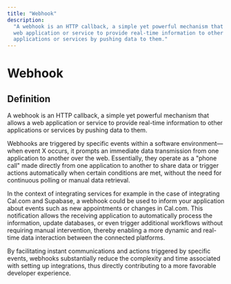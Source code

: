 ```yaml
---
title: "Webhook"
description:
  "A webhook is an HTTP callback, a simple yet powerful mechanism that allows a
  web application or service to provide real-time information to other
  applications or services by pushing data to them."
---
```


# Webhook

## Definition

A webhook is an HTTP callback, a simple yet powerful mechanism that allows a web
application or service to provide real-time information to other applications or
services by pushing data to them.

Webhooks are triggered by specific events within a software environment—when
event X occurs, it prompts an immediate data transmission from one application
to another over the web. Essentially, they operate as a "phone call" made
directly from one application to another to share data or trigger actions
automatically when certain conditions are met, without the need for continuous
polling or manual data retrieval.

In the context of integrating services for example in the case of integrating
Cal.com and Supabase, a webhook could be used to inform your application about
events such as new appointments or changes in Cal.com. This notification allows
the receiving application to automatically process the information, update
databases, or even trigger additional workflows without requiring manual
intervention, thereby enabling a more dynamic and real-time data interaction
between the connected platforms.

By facilitating instant communications and actions triggered by specific events,
webhooks substantially reduce the complexity and time associated with setting up
integrations, thus directly contributing to a more favorable developer
experience.

